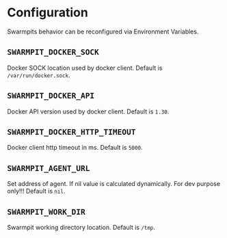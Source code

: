 # Configuration

Swarmpits behavior can be reconfigured via Environment Variables.

## `SWARMPIT_DOCKER_SOCK`
Docker SOCK location used by docker client.
Default is `/var/run/docker.sock`.

## `SWARMPIT_DOCKER_API`
Docker API version used by docker client.
Default is `1.30`.

## `SWARMPIT_DOCKER_HTTP_TIMEOUT`
Docker client http timeout in ms.
Default is `5000`.

## `SWARMPIT_AGENT_URL`
Set address of agent. If nil value is calculated dynamically. For dev purpose only!!! 
Default is `nil`.

## `SWARMPIT_WORK_DIR`
Swarmpit working directory location.
Default is `/tmp`.